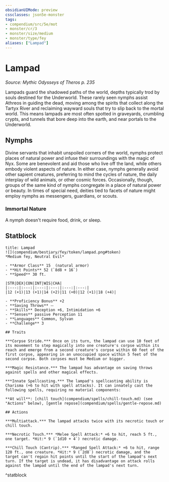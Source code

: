 ```yaml
---
obsidianUIMode: preview
cssclasses: json5e-monster
tags:
- compendium/src/5e/mot
- monster/cr/3
- monster/size/medium
- monster/type/fey
aliases: ["Lampad"]
---
```

# Lampad
*Source: Mythic Odysseys of Theros p. 235*  

Lampads guard the shadowed paths of the world, depths typically trod by souls destined for the Underworld. These rarely seen nymphs assist Athreos in guiding the dead, moving among the spirits that collect along the Tartyx River and reclaiming wayward souls that try to slip back to the mortal world. This means lampads are most often spotted in graveyards, crumbling crypts, and tunnels that bore deep into the earth, and near portals to the Underworld.

## Nymphs

Divine servants that inhabit unspoiled corners of the world, nymphs protect places of natural power and infuse their surroundings with the magic of Nyx. Some are benevolent and aid those who live off the land, while others embody violent aspects of nature. In either case, nymphs generally avoid other sapient creatures, preferring to mind the cycles of nature, the daily interplay of wild animals, or other cosmic forces. Occasionally, though, groups of the same kind of nymphs congregate in a place of natural power or beauty. In times of special need, deities tied to facets of nature might employ nymphs as messengers, guardians, or scouts.

### Immortal Nature

A nymph doesn't require food, drink, or sleep.

## Statblock

```ad-statblock
title: Lampad
![](compendium/bestiary/fey/token/lampad.png#token)
*Medium fey, Neutral Evil*

- **Armor Class** 15  (natural armor)
- **Hit Points** 52 (`8d8 + 16`)
- **Speed** 30 ft.

|STR|DEX|CON|INT|WIS|CHA|
|:---:|:---:|:---:|:---:|:---:|:---:|
|12 (+1)|13 (+1)|14 (+2)|11 (+0)|12 (+1)|18 (+4)|

- **Proficiency Bonus** +2
- **Saving Throws** ⏤
- **Skills** Deception +6, Intimidation +6
- **Senses** passive Perception 11
- **Languages** Common, Sylvan
- **Challenge** 3

## Traits

***Corpse Stride.*** Once on its turn, the lampad can use 10 feet of its movement to step magically into one creature's corpse within its reach and emerge from a second creature's corpse within 60 feet of the first corpse, appearing in an unoccupied space within 5 feet of the second corpse. Both corpses must be Medium or bigger.

***Magic Resistance.*** The lampad has advantage on saving throws against spells and other magical effects.

***Innate Spellcasting.*** The lampad's spellcasting ability is Charisma (+6 to hit with spell attacks). It can innately cast the following spells, requiring no material components:

**At will**: [chill touch](compendium/spells/chill-touch.md) (see "Actions" below), [gentle repose](compendium/spells/gentle-repose.md)

## Actions

***Multiattack.*** The lampad attacks twice with its necrotic touch or chill touch.

***Necrotic Touch.*** *Melee Spell Attack:* +6 to hit, reach 5 ft., one target. *Hit:* 9 (`1d10 + 4`) necrotic damage.

***Chill Touch (Cantrip).*** *Ranged Spell Attack:* +6 to hit, range 120 ft., one creature. *Hit:* 9 (`2d8`) necrotic damage, and the target can't regain hit points until the start of the lampad's next turn. If the target is undead, it has disadvantage on attack rolls against the lampad until the end of the lampad's next turn.
```
^statblock
